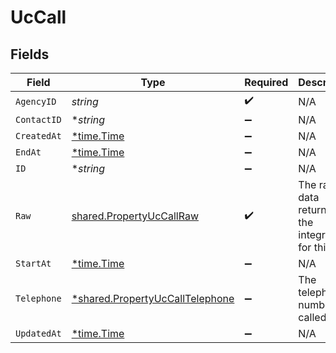 # UcCall


## Fields

| Field                                                                                    | Type                                                                                     | Required                                                                                 | Description                                                                              |
| ---------------------------------------------------------------------------------------- | ---------------------------------------------------------------------------------------- | ---------------------------------------------------------------------------------------- | ---------------------------------------------------------------------------------------- |
| `AgencyID`                                                                               | *string*                                                                                 | :heavy_check_mark:                                                                       | N/A                                                                                      |
| `ContactID`                                                                              | **string*                                                                                | :heavy_minus_sign:                                                                       | N/A                                                                                      |
| `CreatedAt`                                                                              | [*time.Time](https://pkg.go.dev/time#Time)                                               | :heavy_minus_sign:                                                                       | N/A                                                                                      |
| `EndAt`                                                                                  | [*time.Time](https://pkg.go.dev/time#Time)                                               | :heavy_minus_sign:                                                                       | N/A                                                                                      |
| `ID`                                                                                     | **string*                                                                                | :heavy_minus_sign:                                                                       | N/A                                                                                      |
| `Raw`                                                                                    | [shared.PropertyUcCallRaw](../../../pkg/models/shared/propertyuccallraw.md)              | :heavy_check_mark:                                                                       | The raw data returned by the integration for this call                                   |
| `StartAt`                                                                                | [*time.Time](https://pkg.go.dev/time#Time)                                               | :heavy_minus_sign:                                                                       | N/A                                                                                      |
| `Telephone`                                                                              | [*shared.PropertyUcCallTelephone](../../../pkg/models/shared/propertyuccalltelephone.md) | :heavy_minus_sign:                                                                       | The telephone number called                                                              |
| `UpdatedAt`                                                                              | [*time.Time](https://pkg.go.dev/time#Time)                                               | :heavy_minus_sign:                                                                       | N/A                                                                                      |